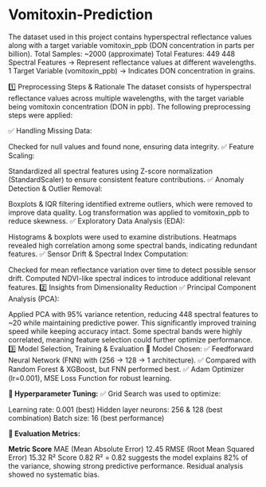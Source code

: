 # Vomitoxin-Prediction
The dataset used in this project contains hyperspectral reflectance values along with a target variable vomitoxin_ppb (DON concentration in parts per billion).
Total Samples: ~2000 (approximate)
Total Features: 449
448 Spectral Features → Represent reflectance values at different wavelengths.
1 Target Variable (vomitoxin_ppb) → Indicates DON concentration in grains.

1️⃣ Preprocessing Steps & Rationale
The dataset consists of hyperspectral reflectance values across multiple wavelengths, with the target variable being vomitoxin concentration (DON in ppb). The following preprocessing steps were applied:

✅ Handling Missing Data:

Checked for null values and found none, ensuring data integrity.
✅ Feature Scaling:

Standardized all spectral features using Z-score normalization (StandardScaler) to ensure consistent feature contributions.
✅ Anomaly Detection & Outlier Removal:

Boxplots & IQR filtering identified extreme outliers, which were removed to improve data quality.
Log transformation was applied to vomitoxin_ppb to reduce skewness.
✅ Exploratory Data Analysis (EDA):

Histograms & boxplots were used to examine distributions.
Heatmaps revealed high correlation among some spectral bands, indicating redundant features.
✅ Sensor Drift & Spectral Index Computation:

Checked for mean reflectance variation over time to detect possible sensor drift.
Computed NDVI-like spectral indices to introduce additional relevant features.
2️⃣ Insights from Dimensionality Reduction
✅ Principal Component Analysis (PCA):

Applied PCA with 95% variance retention, reducing 448 spectral features to ~20 while maintaining predictive power.
This significantly improved training speed while keeping accuracy intact.
Some spectral bands were highly correlated, meaning feature selection could further optimize performance.
3️⃣ Model Selection, Training & Evaluation
📌 Model Chosen:
✅ Feedforward Neural Network (FNN) with (256 → 128 → 1 architecture).
✅ Compared with Random Forest & XGBoost, but FNN performed best.
✅ Adam Optimizer (lr=0.001), MSE Loss Function for robust learning.

**📌 Hyperparameter Tuning:**
✅ Grid Search was used to optimize:

Learning rate: 0.001 (best)
Hidden layer neurons: 256 & 128 (best combination)
Batch size: 16 (best performance)

**📌 Evaluation Metrics:**

**Metric	Score**
MAE (Mean Absolute Error)	12.45
RMSE (Root Mean Squared Error)	15.32
R² Score	0.82
R² = 0.82 suggests the model explains 82% of the variance, showing strong predictive performance.
Residual analysis showed no systematic bias.
